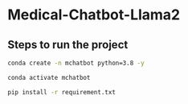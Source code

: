 # Medical-Chatbot-Llama2

## Steps to run the project

```bash
conda create -n mchatbot python=3.8 -y
```

```bash
conda activate mchatbot
```

```bash
pip install -r requirement.txt
 ```
